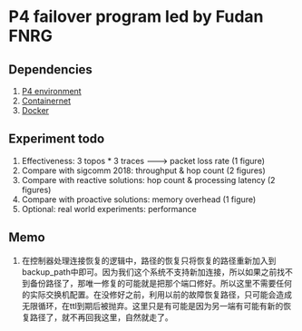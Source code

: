# P4 failover program led by Fudan FNRG

## Dependencies
1. [P4 environment](https://github.com/p4lang)
2. [Containernet](https://github.com/containernet/containernet)
3. [Docker](https://www.docker.com/)

## Experiment todo
1. Effectiveness: 3 topos * 3 traces ---> packet loss rate (1 figure)
2. Compare with sigcomm 2018: throughput & hop count (2 figures)
3. Compare with reactive solutions: hop count & processing latency (2 figures)
4. Compare with proactive solutions: memory overhead (1 figure)
5. Optional: real world experiments: performance

## Memo
1. 在控制器处理连接恢复的逻辑中，路径的恢复只将恢复的路径重新加入到backup_path中即可。因为我们这个系统不支持新加连接，所以如果之前找不到备份路径了，那唯一修复的可能就是把那个端口修好。所以这里不需要任何的实际交换机配置。在没修好之前，利用以前的故障恢复路径，只可能会造成无限循环，在ttl到期后被抛弃。这里只是有可能是因为另一端有可能有新的恢复路径了，就不再回我这里，自然就走了。